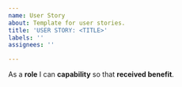 ```yaml
---
name: User Story
about: Template for user stories.
title: 'USER STORY: <TITLE>'
labels: ''
assignees: ''

---
```


As a **role** I can **capability** so that **received benefit**.
